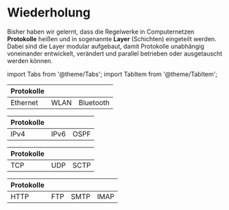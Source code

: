 # Wiederholung

Bisher haben wir gelernt, dass die Regelwerke in Computernetzen **Protokolle** heißen und in sogenannte **Layer** (Schichten) eingeteilt werden.
Dabei sind die Layer modular aufgebaut, damit Protokolle unabhängig voneinander entwickelt, verändert und parallel betrieben oder ausgetauscht werden können.

import Tabs from '@theme/Tabs';
import TabItem from '@theme/TabItem';

<Tabs>
  <TabItem value="l2" label="Layer 2" default>

| Protokolle | | |
|------------|---|---|
| Ethernet   | WLAN | Bluetooth |
  </TabItem>
  <TabItem value="l3" label="Layer 3">

| Protokolle | | |
|------------|---|---|
| IPv4       | IPv6 | OSPF |
  </TabItem>
  <TabItem value="L4" label="Layer 4">

| Protokolle | | |
|------------|---|---|
| TCP        | UDP | SCTP |
  </TabItem>
  <TabItem value="L5" label="Layer 5">

| Protokolle | | | |
|------------|---|---|---|
| HTTP | FTP | SMTP | IMAP |
  </TabItem>
</Tabs>
